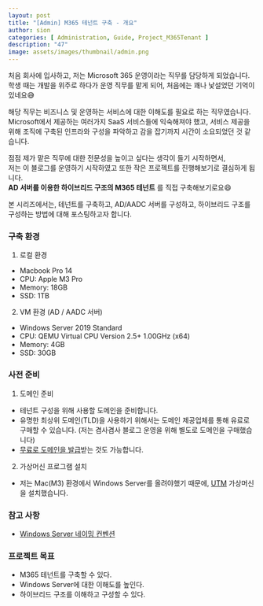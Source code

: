 ```yaml
---
layout: post
title: "[Admin] M365 테넌트 구축 - 개요"
author: sion
categories: [ Administration, Guide, Project_M365Tenant ]
description: "47"
image: assets/images/thumbnail/admin.png
---
```


처음 회사에 입사하고, 저는 Microsoft 365 운영이라는 직무를 담당하게 되었습니다.  
학생 때는 개발을 위주로 하다가 운영 직무를 맡게 되어, 처음에는 꽤나 낯설었던 기억이 있네요😅  

해당 직무는 비즈니스 및 운영하는 서비스에 대한 이해도를 필요로 하는 직무였습니다.  
Microsoft에서 제공하는 여러가지 SaaS 서비스들에 익숙해져야 했고, 서비스 제공을 위해 조직에 구축된 인프라와 구성을 파악하고 감을 잡기까지 시간이 소요되었던 것 같습니다.  

점점 제가 맡은 직무에 대한 전문성을 높이고 싶다는 생각이 들기 시작하면서,  
저는 이 블로그를 운영하기 시작하였고 또한 작은 프로젝트를 진행해보기로 결심하게 됩니다.  
__AD 서버를 이용한 하이브리드 구조의 M365 테넌트__ 를 직접 구축해보기로요😄

본 시리즈에서는, 테넌트를 구축하고, AD/AADC 서버를 구성하고, 하이브리드 구조를 구성하는 방법에 대해 포스팅하고자 합니다.  


### 구축 환경

1. 로컬 환경  
- Macbook Pro 14  
- CPU: Apple M3 Pro
- Memory: 18GB
- SSD: 1TB

2. VM 환경 (AD / AADC 서버)  
- Windows Server 2019 Standard  
- CPU: QEMU Virtual CPU Version 2.5+ 1.00GHz (x64)
- Memory: 4GB
- SSD: 30GB


### 사전 준비

1. 도메인 준비
- 테넌트 구성을 위해 사용할 도메인을 준비합니다.
- 유명한 최상위 도메인(TLD)을 사용하기 위해서는 도메인 제공업체를 통해 유료로 구매할 수 있습니다.  (저는 겸사겸사 블로그 운영을 위해 별도로 도메인을 구매했습니다)
- [무료로 도메인을 발급][2]받는 것도 가능합니다.

2. 가상머신 프로그램 설치
- 저는 Mac(M3) 환경에서 Windows Server를 올려야했기 때문에, [UTM][3] 가상머신을 설치했습니다.


### 참고 사항

- [Windows Server 네이밍 컨벤션][1]


### 프로젝트 목표
- M365 테넌트를 구축할 수 있다.
- Windows Server에 대한 이해도를 높인다.
- 하이브리드 구조를 이해하고 구성할 수 있다.



[1]: https://learn.microsoft.com/en-us/troubleshoot/windows-server/active-directory/naming-conventions-for-computer-domain-site-ou
[2]: https://xn--220b31d95hq8o.xn--3e0b707e/
[3]: https://mac.getutm.app/